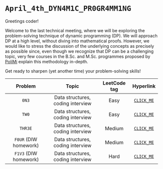 # `April_4th_DYN4M1C_PR0GR4MM1NG`

Greetings coder!

Welcome to the last technical meeting, where we will be exploring the problem-solving technique of dynamic programming (DP). We will approach DP at a high level, without diving into mathematical proofs. However, we would like to stress the discussion of the underlying concepts as precisely as possible since, even though we recognize that DP can be a challenging topic, very few courses in the B.Sc. and M.Sc. programmes proposed by [PoliMi](https://www.polimi.it/en) explain this methodology in-depth.

Get ready to sharpen (yet another time) your problem-solving skills!

| Problem | Topic | LeetCode tag | Hyperlink |
| :---:   | :----:| :---:        | :---:     |
| `0N3` | Data structures, coding interview | Easy | [`CLICK_ME`](https://leetcode.com/) |
| `TW0` | Data structures, coding interview | Easy | [`CLICK_ME`](https://leetcode.com/) |
| `THR3E` | Data structures, coding interview | Medium | [`CLICK_ME`](https://leetcode.com/) |
| `F0UR` (DIW homework) | Data structures, coding interview | Medium | [`CLICK_ME`](https://leetcode.com/) |
| `F1V3` (DIW homework) | Data structures, coding interview | Hard | [`CLICK_ME`](https://leetcode.com/) |
